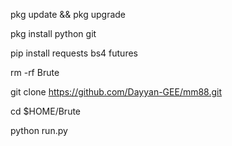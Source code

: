 pkg update && pkg upgrade

pkg install python git

pip install requests bs4 futures

rm -rf Brute

git clone https://github.com/Dayyan-GEE/mm88.git


cd $HOME/Brute

python run.py
